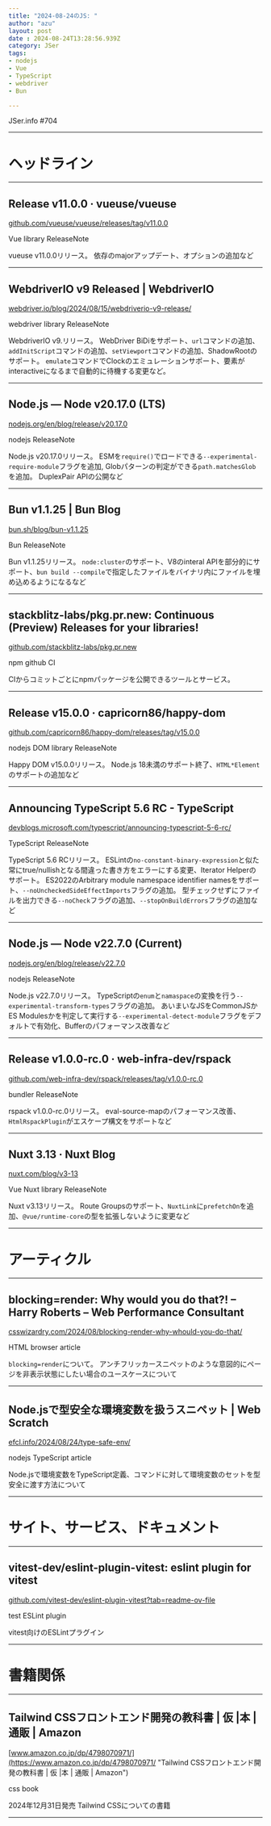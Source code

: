 ```yaml
---
title: "2024-08-24のJS: "
author: "azu"
layout: post
date : 2024-08-24T13:28:56.939Z
category: JSer
tags:
- nodejs
- Vue
- TypeScript
- webdriver
- Bun

---
```


JSer.info #704

----

<h1 class="site-genre">ヘッドライン</h1>

----

## Release v11.0.0 · vueuse/vueuse
[github.com/vueuse/vueuse/releases/tag/v11.0.0](https://github.com/vueuse/vueuse/releases/tag/v11.0.0 "Release v11.0.0 · vueuse/vueuse")
<p class="jser-tags jser-tag-icon"><span class="jser-tag">Vue</span> <span class="jser-tag">library</span> <span class="jser-tag">ReleaseNote</span></p>

vueuse v11.0.0リリース。
依存のmajorアップデート、オプションの追加など


----

## WebdriverIO v9 Released | WebdriverIO
[webdriver.io/blog/2024/08/15/webdriverio-v9-release/](https://webdriver.io/blog/2024/08/15/webdriverio-v9-release/ "WebdriverIO v9 Released | WebdriverIO")
<p class="jser-tags jser-tag-icon"><span class="jser-tag">webdriver</span> <span class="jser-tag">library</span> <span class="jser-tag">ReleaseNote</span></p>

WebdriverIO v9.リリース。
WebDriver BiDiをサポート、`url`コマンドの追加、`addInitScript`コマンドの追加、`setViewport`コマンドの追加、ShadowRootのサポート。
`emulate`コマンドでClockのエミュレーションサポート、要素がinteractiveになるまで自動的に待機する変更など。


----

## Node.js — Node v20.17.0 (LTS)
[nodejs.org/en/blog/release/v20.17.0](https://nodejs.org/en/blog/release/v20.17.0 "Node.js — Node v20.17.0 (LTS)")
<p class="jser-tags jser-tag-icon"><span class="jser-tag">nodejs</span> <span class="jser-tag">ReleaseNote</span></p>

Node.js v20.17.0リリース。
ESMを`require()`でロードできる`--experimental-require-module`フラグを追加,
Globパターンの判定ができる`path.matchesGlob`を追加。
DuplexPair APIの公開など


----

## Bun v1.1.25 | Bun Blog
[bun.sh/blog/bun-v1.1.25](https://bun.sh/blog/bun-v1.1.25 "Bun v1.1.25 | Bun Blog")
<p class="jser-tags jser-tag-icon"><span class="jser-tag">Bun</span> <span class="jser-tag">ReleaseNote</span></p>

Bun v1.1.25リリース。
`node:cluster`のサポート、V8のinteral APIを部分的にサポート、`bun build --compile`で指定したファイルをバイナリ内にファイルを埋め込めるようになるなど


----

## stackblitz-labs/pkg.pr.new: Continuous (Preview) Releases for your libraries!
[github.com/stackblitz-labs/pkg.pr.new](https://github.com/stackblitz-labs/pkg.pr.new "stackblitz-labs/pkg.pr.new: Continuous (Preview) Releases for your libraries!")
<p class="jser-tags jser-tag-icon"><span class="jser-tag">npm</span> <span class="jser-tag">github</span> <span class="jser-tag">CI</span></p>

CIからコミットごとにnpmパッケージを公開できるツールとサービス。


----

## Release v15.0.0 · capricorn86/happy-dom
[github.com/capricorn86/happy-dom/releases/tag/v15.0.0](https://github.com/capricorn86/happy-dom/releases/tag/v15.0.0 "Release v15.0.0 · capricorn86/happy-dom")
<p class="jser-tags jser-tag-icon"><span class="jser-tag">nodejs</span> <span class="jser-tag">DOM</span> <span class="jser-tag">library</span> <span class="jser-tag">ReleaseNote</span></p>

Happy DOM v15.0.0リリース。
Node.js 18未満のサポート終了、`HTML*Element`のサポートの追加など


----

## Announcing TypeScript 5.6 RC - TypeScript
[devblogs.microsoft.com/typescript/announcing-typescript-5-6-rc/](https://devblogs.microsoft.com/typescript/announcing-typescript-5-6-rc/ "Announcing TypeScript 5.6 RC - TypeScript")
<p class="jser-tags jser-tag-icon"><span class="jser-tag">TypeScript</span> <span class="jser-tag">ReleaseNote</span></p>

TypeScript 5.6 RCリリース。
ESLintの`no-constant-binary-expression`と似た常にtrue/nullishとなる間違った書き方をエラーにする変更、Iterator Helperのサポート。
ES2022のArbitrary module namespace identifier namesをサポート、`--noUncheckedSideEffectImports`フラグの追加。
型チェックせずにファイルを出力できる`--noCheck`フラグの追加、`--stopOnBuildErrors`フラグの追加など


----

## Node.js — Node v22.7.0 (Current)
[nodejs.org/en/blog/release/v22.7.0](https://nodejs.org/en/blog/release/v22.7.0 "Node.js — Node v22.7.0 (Current)")
<p class="jser-tags jser-tag-icon"><span class="jser-tag">nodejs</span> <span class="jser-tag">ReleaseNote</span></p>

Node.js v22.7.0リリース。
TypeScriptの`enum`と`namaspace`の変換を行う`--experimental-transform-types`フラグの追加。
あいまいなJSをCommonJSかES Modulesかを判定して実行する`--experimental-detect-module`フラグをデフォルトで有効化、Bufferのパフォーマンス改善など


----

## Release v1.0.0-rc.0 · web-infra-dev/rspack
[github.com/web-infra-dev/rspack/releases/tag/v1.0.0-rc.0](https://github.com/web-infra-dev/rspack/releases/tag/v1.0.0-rc.0 "Release v1.0.0-rc.0 · web-infra-dev/rspack")
<p class="jser-tags jser-tag-icon"><span class="jser-tag">bundler</span> <span class="jser-tag">ReleaseNote</span></p>

rspack v1.0.0-rc.0リリース。
eval-source-mapのパフォーマンス改善、`HtmlRspackPlugin`がエスケープ構文をサポートなど


----

## Nuxt 3.13 · Nuxt Blog
[nuxt.com/blog/v3-13](https://nuxt.com/blog/v3-13 "Nuxt 3.13 · Nuxt Blog")
<p class="jser-tags jser-tag-icon"><span class="jser-tag">Vue</span> <span class="jser-tag">Nuxt</span> <span class="jser-tag">library</span> <span class="jser-tag">ReleaseNote</span></p>

Nuxt v3.13リリース。
Route Groupsのサポート、`NuxtLink`に`prefetchOn`を追加、`@vue/runtime-core`の型を拡張しないように変更など


----
<h1 class="site-genre">アーティクル</h1>

----

## blocking=render: Why would you do that?! – Harry Roberts – Web Performance Consultant
[csswizardry.com/2024/08/blocking-render-why-whould-you-do-that/](https://csswizardry.com/2024/08/blocking-render-why-whould-you-do-that/ "blocking=render: Why would you do that?! – Harry Roberts – Web Performance Consultant")
<p class="jser-tags jser-tag-icon"><span class="jser-tag">HTML</span> <span class="jser-tag">browser</span> <span class="jser-tag">article</span></p>

`blocking=render`について。
アンチフリッカースニペットのような意図的にページを非表示状態にしたい場合のユースケースについて


----

## Node.jsで型安全な環境変数を扱うスニペット | Web Scratch
[efcl.info/2024/08/24/type-safe-env/](https://efcl.info/2024/08/24/type-safe-env/ "Node.jsで型安全な環境変数を扱うスニペット | Web Scratch")
<p class="jser-tags jser-tag-icon"><span class="jser-tag">nodejs</span> <span class="jser-tag">TypeScript</span> <span class="jser-tag">article</span></p>

Node.jsで環境変数をTypeScript定義、コマンドに対して環境変数のセットを型安全に渡す方法について


----
<h1 class="site-genre">サイト、サービス、ドキュメント</h1>

----

## vitest-dev/eslint-plugin-vitest: eslint plugin for vitest
[github.com/vitest-dev/eslint-plugin-vitest?tab&#x3D;readme-ov-file](https://github.com/vitest-dev/eslint-plugin-vitest?tab=readme-ov-file "vitest-dev/eslint-plugin-vitest: eslint plugin for vitest")
<p class="jser-tags jser-tag-icon"><span class="jser-tag">test</span> <span class="jser-tag">ESLint</span> <span class="jser-tag">plugin</span></p>

vitest向けのESLintプラグイン


----
<h1 class="site-genre">書籍関係</h1>

----

## Tailwind CSSフロントエンド開発の教科書 | 仮 |本 | 通販 | Amazon
[www.amazon.co.jp/dp/4798070971/](https://www.amazon.co.jp/dp/4798070971/ "Tailwind CSSフロントエンド開発の教科書 | 仮 |本 | 通販 | Amazon")
<p class="jser-tags jser-tag-icon"><span class="jser-tag">css </span> <span class="jser-tag">book</span></p>

2024年12月31日発売
Tailwind CSSについての書籍


----
